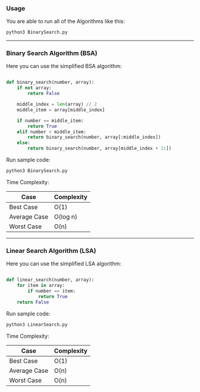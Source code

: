 ### Usage

You are able to run all of the Algorithms like this:

```bash
python3 BinarySearch.py
```

---

### Binary Search Algorithm (BSA)

Here you can use the simplified BSA algorithm:

```python

def binary_search(number, array):
    if not array:
        return False

    middle_index = len(array) // 2
    middle_item = array[middle_index]

    if number == middle_item:
        return True
    elif number < middle_item:
        return binary_search(number, array[:middle_index])
    else:
        return binary_search(number, array[middle_index + 1:])

```

Run sample code:

```bash
python3 BinarySearch.py
```

Time Complexity:

| Case         | Complexity |
| ------------ | ---------- |
| Best Case    | O(1)       |
| Average Case | O(log n)   |
| Worst Case   | O(n)       |

---

### Linear Search Algorithm (LSA)

Here you can use the simplified LSA algorithm:

```python

def linear_search(number, array):
    for item in array:
        if number == item:
            return True
    return False

```

Run sample code:

```bash
python3 LinearSearch.py
```

Time Complexity:

| Case         | Complexity |
| ------------ | ---------- |
| Best Case    | O(1)       |
| Average Case | O(n)       |
| Worst Case   | O(n)       |
